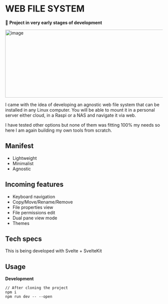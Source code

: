 # WEB FILE SYSTEM

📌 **Project in very early stages of development**

<img width="723" height="217" alt="image" src="https://github.com/user-attachments/assets/f78c35ad-9d6d-4c6d-80a2-a88294b373a9" />


I came with the idea of developing an agnostic web file system that can be installed in any Linux computer. You will be able to mount it in a personal server either cloud, in a Raspi or a NAS and navigate it via web. 

I have tested other options but none of them was fitting 100% my needs so here I am again building my own tools from scratch.

## Manifest
- Lightweight
- Minimalist
- Agnostic


## Incoming features
- Keyboard navigation
- Copy/Move/Rename/Remove
- File properties view
- File permissions edit
- Dual pane view mode
- Themes

## Tech specs
This is being developed with Svelte + SvelteKit

## Usage

**Development**
```
// After cloning the project
npm i
npm run dev -- --open
```
